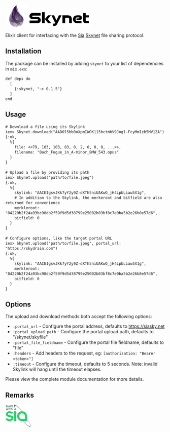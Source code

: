 <a href="https://siasky.net"><img src="assets/elixir.png" alt="Elixir" width="70" /><img src="assets/skynet.svg" alt="Skynet" width="200" /></a>

Elixir client for interfacing with the <a href="https://sia.tech/">Sia</a> <a href="https://siasky.net/">Skynet</a> file sharing protocol.

## Installation
The package can be installed by adding `skynet` to your list of dependencies in `mix.exs`:

    def deps do
      [
        {:skynet, "~> 0.1.5"}
      ]
    end


## Usage
    # Download a file using its Skylink
    iex> Skynet.download("AADOl5bb0oXpmIWOK115bctmbV9Jogl-FcyMmIzb5MV1ZA")
    {:ok,
      %{
        file: <<79, 103, 103, 83, 0, 2, 0, 0, 0, ...>>,
        filename: "Bach_Fugue_in_A-minor_BMW_543.opus"
      }
    }

    # Upload a file by providing its path
    iex> Skynet.upload("path/to/file.jpeg")
    {:ok,
      %{
        skylink: "AACEIgsvJKk7yY2y9Z-dXTh5niUAKwO_jH4LpbLiaw5X1g",
        # In addition to the Skylink, the merkeroot and bitfield are also returned for convenience
        merkleroot: "84220b2f24a93bc98db2f59f9d5d38799e25002b03bf8c7e0ba5b2e26b0e57d6",
        bitfield: 0
      }
    }

    # Configure options, like the target portal URL
    iex> Skynet.upload("path/to/file.jpeg", portal_url: "https://skydrain.com")
    {:ok,
      %{
        skylink: "AACEIgsvJKk7yY2y9Z-dXTh5niUAKwO_jH4LpbLiaw5X1g",
        merkleroot: "84220b2f24a93bc98db2f59f9d5d38799e25002b03bf8c7e0ba5b2e26b0e57d6",
        bitfield: 0
      }
    }

## Options
The upload and download methods both accept the following options:
- `:portal_url` - Configure the portal address, defaults to https://siasky.net
- `:portal_upload_path` - Configure the portal upload path, defaults to "/skynet/skyfile"
- `:portal_file_fieldname` - Configure the portal file fieldname, defaults to "file"
- `:headers` - Add headers to the request, eg: `[authorization: "Bearer <token>"]`
- `:timeout` - Configure the timeout, defaults to 5 seconds. Note: invalid Skylink will hang until the timeout elapses.

Please view the complete module documentation for more details.


## Remarks
<a href="https://sia/tech"><img src="assets/built-with-sia.svg" alt="Built with Sia" width="80" /></a>
